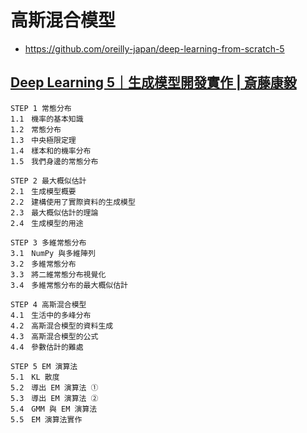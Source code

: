 
# 高斯混合模型
- https://github.com/oreilly-japan/deep-learning-from-scratch-5
## [Deep Learning 5｜生成模型開發實作 | 斎藤康毅](https://www.tenlong.com.tw/products/9786264251327?list_name=lv) 
```
STEP 1 常態分布
1.1　機率的基本知識
1.2　常態分布
1.3　中央極限定理
1.4　樣本和的機率分布
1.5　我們身邊的常態分布

STEP 2 最大概似估計
2.1　生成模型概要
2.2　建構使用了實際資料的生成模型
2.3　最大概似估計的理論
2.4　生成模型的用途

STEP 3 多維常態分布
3.1　NumPy 與多維陣列
3.2　多維常態分布
3.3　將二維常態分布視覺化
3.4　多維常態分布的最大概似估計

STEP 4 高斯混合模型
4.1　生活中的多峰分布
4.2　高斯混合模型的資料生成
4.3　高斯混合模型的公式
4.4　參數估計的難處

STEP 5 EM 演算法
5.1　KL 散度
5.2　導出 EM 演算法 ①
5.3　導出 EM 演算法 ②
5.4　GMM 與 EM 演算法
5.5　EM 演算法實作
```
